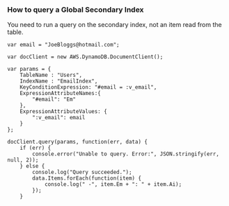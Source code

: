 ### How to query a Global Secondary Index

You need to run a query on the secondary index, not an item read from the table.

	var email = "JoeBloggs@hotmail.com";

	var docClient = new AWS.DynamoDB.DocumentClient();

	var params = {
	    TableName : "Users",
	    IndexName : "EmailIndex",
	    KeyConditionExpression: "#email = :v_email",
	    ExpressionAttributeNames:{
	        "#email": "Em"
	    },
	    ExpressionAttributeValues: {
	        ":v_email": email
	    }
	};

	docClient.query(params, function(err, data) {
	    if (err) {
	        console.error("Unable to query. Error:", JSON.stringify(err, null, 2));
	    } else {
	        console.log("Query succeeded.");
	        data.Items.forEach(function(item) {
	            console.log(" -", item.Em + ": " + item.Ai);
	        });
	    }

